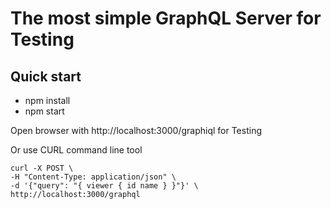 # The most simple GraphQL Server for Testing

## Quick start

- npm install
- npm start

Open browser with http://localhost:3000/graphiql for Testing

Or use CURL command line tool
```
curl -X POST \
-H "Content-Type: application/json" \
-d '{"query": "{ viewer { id name } }"}' \
http://localhost:3000/graphql
```
